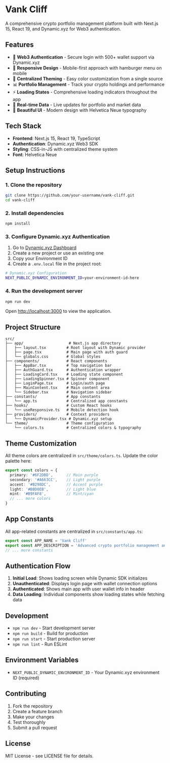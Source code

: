 # Vank Cliff

A comprehensive crypto portfolio management platform built with Next.js 15, React 19, and Dynamic.xyz for Web3 authentication.

## Features

- 🔐 **Web3 Authentication** - Secure login with 500+ wallet support via Dynamic.xyz
- 📱 **Responsive Design** - Mobile-first approach with hamburger menu on mobile
- 🎨 **Centralized Theming** - Easy color customization from a single source
- 📊 **Portfolio Management** - Track your crypto holdings and performance
- ⚡ **Loading States** - Comprehensive loading indicators throughout the app
- 🔄 **Real-time Data** - Live updates for portfolio and market data
- 🌈 **Beautiful UI** - Modern design with Helvetica Neue typography

## Tech Stack

- **Frontend**: Next.js 15, React 19, TypeScript
- **Authentication**: Dynamic.xyz Web3 SDK
- **Styling**: CSS-in-JS with centralized theme system
- **Font**: Helvetica Neue

## Setup Instructions

### 1. Clone the repository

```bash
git clone https://github.com/your-username/vank-cliff.git
cd vank-cliff
```

### 2. Install dependencies

```bash
npm install
```

### 3. Configure Dynamic.xyz Authentication

1. Go to [Dynamic.xyz Dashboard](https://app.dynamic.xyz/dashboard/developer)
2. Create a new project or use an existing one
3. Copy your Environment ID
4. Create a `.env.local` file in the project root:

```bash
# Dynamic.xyz Configuration
NEXT_PUBLIC_DYNAMIC_ENVIRONMENT_ID=your-environment-id-here
```

### 4. Run the development server

```bash
npm run dev
```

Open [http://localhost:3000](http://localhost:3000) to view the application.

## Project Structure

```
src/
├── app/                    # Next.js app directory
│   ├── layout.tsx         # Root layout with Dynamic provider
│   ├── page.tsx           # Main page with auth guard
│   └── globals.css        # Global styles
├── components/            # React components
│   ├── AppBar.tsx         # Top navigation bar
│   ├── AuthGuard.tsx      # Authentication wrapper
│   ├── LoadingCard.tsx    # Loading state component
│   ├── LoadingSpinner.tsx # Spinner component
│   ├── LoginPage.tsx      # Login/auth page
│   ├── MainContent.tsx    # Main content area
│   └── Sidebar.tsx        # Navigation sidebar
├── constants/             # App constants
│   └── app.ts             # Centralized app constants
├── hooks/                 # Custom React hooks
│   └── useResponsive.ts   # Mobile detection hook
├── providers/             # Context providers
│   └── DynamicProvider.tsx # Dynamic.xyz setup
└── theme/                 # Theme configuration
    └── colors.ts          # Centralized colors & typography
```

## Theme Customization

All theme colors are centralized in `src/theme/colors.ts`. Update the color palette here:

```typescript
export const colors = {
  primary: '#6F2DBD',      // Main purple
  secondary: '#A663CC',    // Light purple
  accent: '#B298DC',       // Accent purple
  light: '#B8D0EB',        // Light blue
  mint: '#B9FAF8',         // Mint/cyan
  // ... more colors
}
```

## App Constants

All app-related constants are centralized in `src/constants/app.ts`:

```typescript
export const APP_NAME = 'Vank Cliff'
export const APP_DESCRIPTION = 'Advanced crypto portfolio management and trading platform'
// ... more constants
```

## Authentication Flow

1. **Initial Load**: Shows loading screen while Dynamic SDK initializes
2. **Unauthenticated**: Displays login page with wallet connection options
3. **Authenticated**: Shows main app with user wallet info in header
4. **Data Loading**: Individual components show loading states while fetching data

## Development

- `npm run dev` - Start development server
- `npm run build` - Build for production
- `npm run start` - Start production server
- `npm run lint` - Run ESLint

## Environment Variables

- `NEXT_PUBLIC_DYNAMIC_ENVIRONMENT_ID` - Your Dynamic.xyz environment ID (required)

## Contributing

1. Fork the repository
2. Create a feature branch
3. Make your changes
4. Test thoroughly
5. Submit a pull request

## License

MIT License - see LICENSE file for details. 